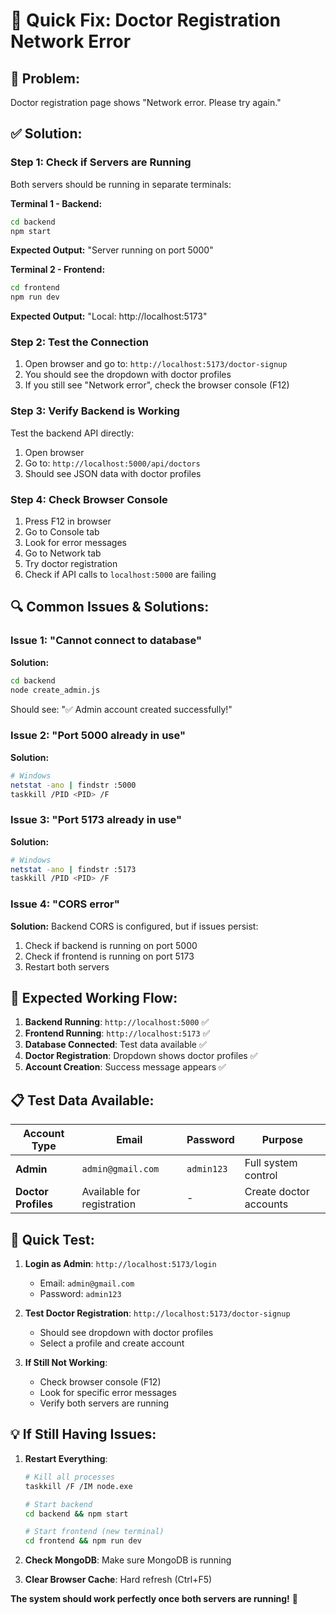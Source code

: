 # 🔧 Quick Fix: Doctor Registration Network Error

## 🚨 **Problem:**
Doctor registration page shows "Network error. Please try again."

## ✅ **Solution:**

### **Step 1: Check if Servers are Running**
Both servers should be running in separate terminals:

**Terminal 1 - Backend:**
```bash
cd backend
npm start
```
**Expected Output:** "Server running on port 5000"

**Terminal 2 - Frontend:**
```bash
cd frontend
npm run dev
```
**Expected Output:** "Local: http://localhost:5173"

### **Step 2: Test the Connection**
1. Open browser and go to: `http://localhost:5173/doctor-signup`
2. You should see the dropdown with doctor profiles
3. If you still see "Network error", check the browser console (F12)

### **Step 3: Verify Backend is Working**
Test the backend API directly:
1. Open browser
2. Go to: `http://localhost:5000/api/doctors`
3. Should see JSON data with doctor profiles

### **Step 4: Check Browser Console**
1. Press F12 in browser
2. Go to Console tab
3. Look for error messages
4. Go to Network tab
5. Try doctor registration
6. Check if API calls to `localhost:5000` are failing

## 🔍 **Common Issues & Solutions:**

### **Issue 1: "Cannot connect to database"**
**Solution:**
```bash
cd backend
node create_admin.js
```
Should see: "✅ Admin account created successfully!"

### **Issue 2: "Port 5000 already in use"**
**Solution:**
```bash
# Windows
netstat -ano | findstr :5000
taskkill /PID <PID> /F
```

### **Issue 3: "Port 5173 already in use"**
**Solution:**
```bash
# Windows
netstat -ano | findstr :5173
taskkill /PID <PID> /F
```

### **Issue 4: "CORS error"**
**Solution:** Backend CORS is configured, but if issues persist:
1. Check if backend is running on port 5000
2. Check if frontend is running on port 5173
3. Restart both servers

## 🎯 **Expected Working Flow:**

1. **Backend Running**: `http://localhost:5000` ✅
2. **Frontend Running**: `http://localhost:5173` ✅
3. **Database Connected**: Test data available ✅
4. **Doctor Registration**: Dropdown shows doctor profiles ✅
5. **Account Creation**: Success message appears ✅

## 📋 **Test Data Available:**

| Account Type | Email | Password | Purpose |
|-------------|-------|----------|---------|
| **Admin** | `admin@gmail.com` | `admin123` | Full system control |
| **Doctor Profiles** | Available for registration | - | Create doctor accounts |

## 🚀 **Quick Test:**

1. **Login as Admin**: `http://localhost:5173/login`
   - Email: `admin@gmail.com`
   - Password: `admin123`

2. **Test Doctor Registration**: `http://localhost:5173/doctor-signup`
   - Should see dropdown with doctor profiles
   - Select a profile and create account

3. **If Still Not Working**:
   - Check browser console (F12)
   - Look for specific error messages
   - Verify both servers are running

## 💡 **If Still Having Issues:**

1. **Restart Everything**:
   ```bash
   # Kill all processes
   taskkill /F /IM node.exe
   
   # Start backend
   cd backend && npm start
   
   # Start frontend (new terminal)
   cd frontend && npm run dev
   ```

2. **Check MongoDB**: Make sure MongoDB is running

3. **Clear Browser Cache**: Hard refresh (Ctrl+F5)

**The system should work perfectly once both servers are running!** 🎉 